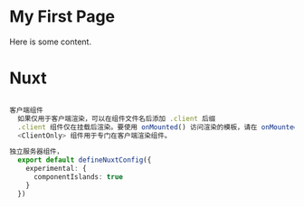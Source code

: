 # My First Page

Here is some content.

# Nuxt

```typescript

客户端组件
  如果仅用于客户端渲染，可以在组件文件名后添加 .client 后缀
  .client 组件仅在挂载后渲染。要使用 onMounted() 访问渲染的模板，请在 onMounted() 钩子的回调中添加 await nextTick()
  <ClientOnly> 组件用于专门在客户端渲染组件。

独立服务器组件，
  export default defineNuxtConfig({
    experimental: {
      componentIslands: true
    }
  })
  
```